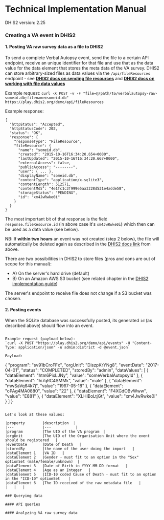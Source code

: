 # Technical Implementation Manual

DHIS2 version: 2.25

### Creating a VA event in DHIS2

#### 1. Posting VA raw survey data as a file to DHIS2

To send a complete Verbal Autopsy event, send the file to a certain API endpoint, receive an unique identifier for that file and use that as the data value for the data element that stores the meta data of the VA survey.
DHIS2 can store arbitrary-sized files as data values via the `/api/fileResources` endpoint - see [**DHIS2 docs on sending file resources**](https://docs.dhis2.org/2.25/en/developer/html/dhis2_developer_manual_full.html#webapi_file_resources) and [**DHIS2 docs on working with file data values**](https://docs.dhis2.org/2.25/en/developer/html/dhis2_developer_manual_full.html#datavalue_file)

Example request:
`curl -X POST -v -F "file=@/path/to/verbalautopsy-raw-someid.db;filename=someid.db" https://play.dhis2.org/demo/api/fileResources`

Example response:
```
{
  "httpStatus": "Accepted",
  "httpStatusCode": 202,
  "status": "OK",
  "response": {
    "responseType": "FileResource",
    "fileResource": {
      "name": "someid.db",
      "created": "2015-10-16T16:34:20.654+0000",
      "lastUpdated": "2015-10-16T16:34:20.667+0000",
      "externalAccess": false,
      "publicAccess": "--------",
      "user": { ... },
      "displayName": "someid.db",
      "contentType": "application/x-sqlite3",
      "contentLength": 512571,
      "contentMd5": "4e1fc1c3f999e5aa3228d531e4adde58",
      "storageStatus": "PENDING",
      "id": "xm4JwRwke0i"
    }
  }
}
```

The most important bit of that response is the field `response.fileResource.id` (in above case it's `xm4JwRwke0i`) which then can be used as a data value (see below).

NB: If **within two hours** an event was not created (step 2 below), the file will automatically be deleted again as described in the [DHIS2 docs link](https://docs.dhis2.org/2.25/en/developer/html/dhis2_developer_manual_full.html#webapi_file_resources) from above.

There are two possibilities in DHIS2 to store files (pros and cons are out of scope for this manual):

- A) On the server's hard drive (default)
- B) On an Amazon AWS S3 bucket (see related chapter in the [DHIS2 implementation guide](https://docs.dhis2.org/2.25/en/implementer/html/dhis2_implementation_guide_full.html#install_file_store_configuration))

The server's endpoint to receive file does not change if a S3 bucket was chosen.

#### 2. Posting events

When the SQLite database was successfully posted, its generated `id` (as described above) should flow into an event.

```

Example request (payload below):
`curl -X POST "https://play.dhis2.org/demo/api/events" -H "Content-Type: application/json" -u admin:district -d @event.json`

Payload:

```
{
  "program": "sv91bCroFFx",
  "orgUnit": "DiszpKrYNg8",
  "eventDate": "2017-04-01",
  "status": "COMPLETED",
  "storedBy": "admin",
  "dataValues": [
    { "dataElement": "htm6PixLJNy", "value": "someVerbalAutopsyId" },
    { "dataElement": "hi7qRC4SMMk", "value": "male" },
    { "dataElement": "mwSaVq64k7j", "value": "1997-05-18" },
    { "dataElement": "oPAg4MA0880", "value": "22" },
    { "dataElement": "F4XGdOBvWww", "value": "E881" },
    { "dataElement": "XLHIBoLtjGt", "value": "xm4JwRwke0i" }
  ]
}
```

Let's look at these values:

|property        |description  |
|---             |---           |
|program         |The UID of the VA program  |
|orgUnit         |The UID of the Organisation Unit where the event should be registered   |
|eventDate       |Date of Death   |
|storedBy        |the name of the user doing the import   |
|dataElement 1   |VA ID   |
|dataElement 2   |Gender - must fit to an option in the "Sex" optionSet (male/female/unknown)  |
|dataElement 3   |Date of Birth in YYYY-MM-DD format   |
|dataElement 4   |Age as an Integer   |
|dataElement 5   |ICD-10 coded Cause of Death - must fit to an option in the "ICD-10" optionSet    |
|dataElement 6   |The ID received of the raw metadata file   |
|   |   |

### Querying data

#### API queries

#### Analyzing VA raw survey data
